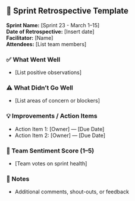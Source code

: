 ## 🔁 Sprint Retrospective Template

**Sprint Name:** [Sprint 23 - March 1–15]  
**Date of Retrospective:** [Insert date]  
**Facilitator:** [Name]  
**Attendees:** [List team members]

### ✅ What Went Well
- [List positive observations]

### ⚠️ What Didn’t Go Well
- [List areas of concern or blockers]

### 💡 Improvements / Action Items
- Action Item 1: [Owner] — [Due Date]
- Action Item 2: [Owner] — [Due Date]

### 🎯 Team Sentiment Score (1–5)
- [Team votes on sprint health]

### 📌 Notes
- Additional comments, shout-outs, or feedback
